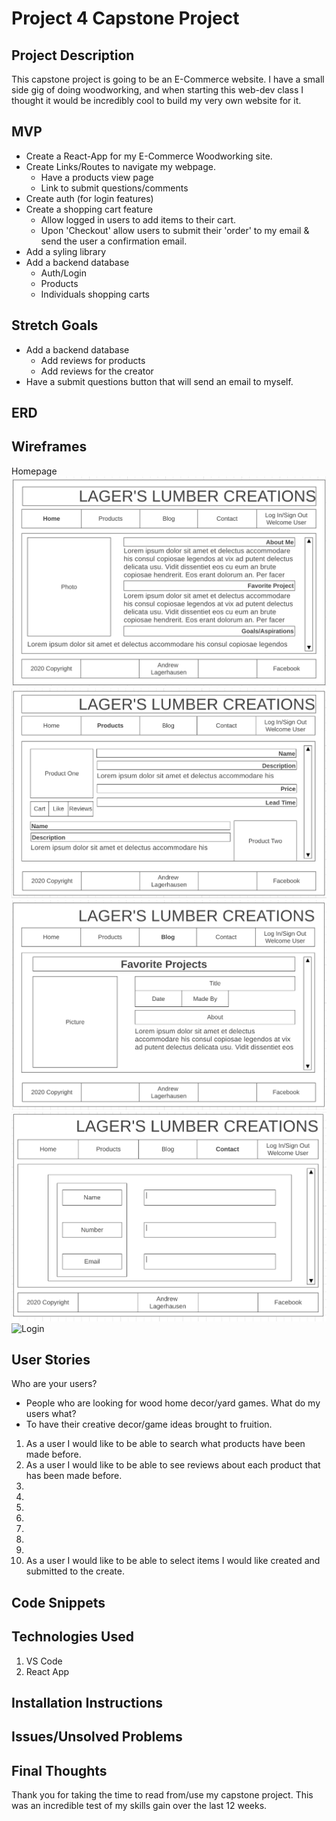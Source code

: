 # Project 4 Capstone Project

## Project Description
This capstone project is going to be an E-Commerce website. I have a small side gig of doing woodworking, and when starting this web-dev class I thought it would be incredibly cool to build my very own website for it. 

## MVP
* Create a React-App for my E-Commerce Woodworking site.
* Create Links/Routes to navigate my webpage.
    * Have a products view page
    * Link to submit questions/comments
* Create auth (for login features)
* Create a shopping cart feature
    * Allow logged in users to add items to their cart.
    * Upon 'Checkout' allow users to submit their 'order' to my email & send the user a confirmation email.
* Add a syling library
* Add a backend database
    * Auth/Login
    * Products
    * Individuals shopping carts

## Stretch Goals
* Add a backend database
    * Add reviews for products
    * Add reviews for the creator
* Have a submit questions button that will send an email to myself.
## ERD

## Wireframes
Homepage
![Homepage](planning/wireframes/Homepage.png)
![Products](planning/wireframes/Products_page.png)
![Blog](planning/wireframes/Blog_page.png)
![Contact](planning/wireframes/Contact_page.png)
![Login](planning/wireframes/New:Exisiting_User_page.png)

## User Stories
Who are your users?
* People who are looking for wood home decor/yard games.
What do my users what?
* To have their creative decor/game ideas brought to fruition.

1. As a user I would like to be able to search what products have been made before.
2. As a user I would like to be able to see reviews about each product that has been made before.
3. 
4. 
5. 
6. 
7. 
8. 
9. 
10. As a user I would like to be able to select items I would like created and submitted to the create.

## Code Snippets

## Technologies Used
1. VS Code
2. React App

## Installation Instructions 

## Issues/Unsolved Problems

## Final Thoughts

 Thank you for taking the time to read from/use my capstone project. This was an incredible test of my skills gain over the last 12 weeks.